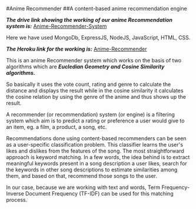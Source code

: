 #Anime Recommender
##A content-based anime recommendation engine

***The drive link showing the working of our anime Recommendation system is:***
[Anime-Recommender-System](https://drive.google.com/file/d/1t0VUwvKQoEgYsMHzWPuPp2H7GFRjnS9p/view?usp=sharing)

Here we have used MongoDb, ExpressJS, NodeJS, JavaScript, HTML, CSS.

***The Heroku link for the working is:***
[Anime-Recommender](https://animerec-anime-recommender.herokuapp.com/)

This is an anime Recommender system which works on the basis of two algorithms which are ***Eucledian Geometry and Cosine Similarity algorithms.***

So basically it uses the vote count, rating and genre to calculate the distance and displays the result while in the cosine similarity it calculates the cosine relation by using the genre of the anime and thus shows up the result.

A recommender (or recommendation) system (or engine) is a filtering system which aim is to predict a rating or preference a user would give to an item, eg. a film, a product, a song, etc.

Recommendations done using content-based recommenders can be seen as a user-specific classification problem. This classifier learns the user's likes and dislikes from the features of the song. The most straightforward approach is keyword matching. In a few words, the idea behind is to extract meaningful keywords present in a song description a user likes, search for the keywords in other song descriptions to estimate similarities among them, and based on that, recommend those songs to the user.

In our case, because we are working with text and words, Term Frequency-Inverse Document Frequency (TF-IDF) can be used for this matching process.
